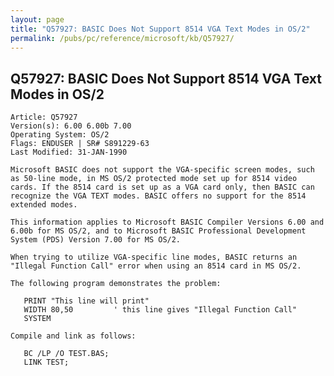 ```yaml
---
layout: page
title: "Q57927: BASIC Does Not Support 8514 VGA Text Modes in OS/2"
permalink: /pubs/pc/reference/microsoft/kb/Q57927/
---
```


## Q57927: BASIC Does Not Support 8514 VGA Text Modes in OS/2

	Article: Q57927
	Version(s): 6.00 6.00b 7.00
	Operating System: OS/2
	Flags: ENDUSER | SR# S891229-63
	Last Modified: 31-JAN-1990
	
	Microsoft BASIC does not support the VGA-specific screen modes, such
	as 50-line mode, in MS OS/2 protected mode set up for 8514 video
	cards. If the 8514 card is set up as a VGA card only, then BASIC can
	recognize the VGA TEXT modes. BASIC offers no support for the 8514
	extended modes.
	
	This information applies to Microsoft BASIC Compiler Versions 6.00 and
	6.00b for MS OS/2, and to Microsoft BASIC Professional Development
	System (PDS) Version 7.00 for MS OS/2.
	
	When trying to utilize VGA-specific line modes, BASIC returns an
	"Illegal Function Call" error when using an 8514 card in MS OS/2.
	
	The following program demonstrates the problem:
	
	   PRINT "This line will print"
	   WIDTH 80,50         ' this line gives "Illegal Function Call"
	   SYSTEM
	
	Compile and link as follows:
	
	   BC /LP /O TEST.BAS;
	   LINK TEST;
